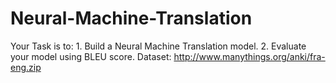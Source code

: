 # Neural-Machine-Translation
Your Task is to: 1. Build a Neural Machine Translation model. 2. Evaluate your model using BLEU score. Dataset: http://www.manythings.org/anki/fra-eng.zip
